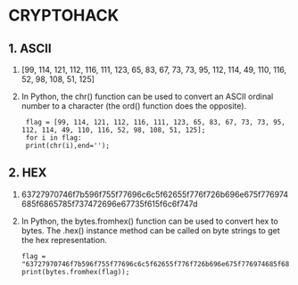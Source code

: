 # CRYPTOHACK

## 1. ASCII

1. [99, 114, 121, 112, 116, 111, 123, 65, 83, 67, 73, 73, 95, 112, 114, 49, 110, 116, 52, 98, 108, 51, 125]
2. In Python, the chr() function can be used to convert an ASCII ordinal number to a character (the ord() function does the opposite).
 
        flag = [99, 114, 121, 112, 116, 111, 123, 65, 83, 67, 73, 73, 95, 112, 114, 49, 110, 116, 52, 98, 108, 51, 125];
        for i in flag:
        print(chr(i),end='');


## 2. HEX

1. 63727970746f7b596f755f77696c6c5f62655f776f726b696e675f776974685f6865785f737472696e67735f615f6c6f747d
2.  In Python, the bytes.fromhex() function can be used to convert hex to bytes. The .hex() instance method can be called on byte strings to get the hex representation.

        flag = "63727970746f7b596f755f77696c6c5f62655f776f726b696e675f776974685f6865785f737472696e67735f615f6c6f747d"
        print(bytes.fromhex(flag));


